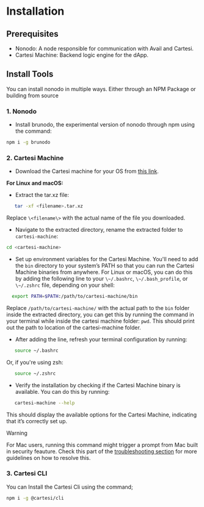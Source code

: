 # Installation
## Prerequisites

- Nonodo: A node responsible for communication with Avail and Cartesi.
- Cartesi Machine: Backend logic engine for the dApp.

## Install Tools

You can install nonodo in multiple ways. Either through an NPM Package or building from source

### 1. Nonodo

- Install brunodo, the experimental version of nonodo through npm using the command:

```bash
npm i -g brunodo
```

### 2. Cartesi Machine

- Download the Cartesi machine for your OS from [this link](https://github.com/edubart/cartesi-machine-everywhere/releases).

**For Linux and macOS:**

- Extract the tar.xz file:

```bash
   tar -xf <filename>.tar.xz
```

Replace `\<filename\>` with the actual name of the file you downloaded.

- Navigate to the extracted directory, rename the extracted folder to `cartesi-machine`:

```bash
cd <cartesi-machine>
```

- Set up environment variables for the Cartesi Machine. You'll need to add the `bin` directory to your system’s PATH so that you can run the Cartesi Machine binaries from anywhere. For Linux or macOS, you can do this by adding the following line to your `\~/.bashrc`, `\~/.bash_profile`, or `\~/.zshrc` file, depending on your shell:

```bash
  export PATH=$PATH:/path/to/cartesi-machine/bin
```

Replace `/path/to/cartesi-machine/` with the actual path to the `bin` folder inside the extracted directory, you can get this by running the command in your terminal while inside the cartesi machine folder: `pwd`. This should print out the path to location of the cartesi-machine folder.

- After adding the line, refresh your terminal configuration by running:

```bash
   source ~/.bashrc
```

Or, if you're using zsh:

```bash
   source ~/.zshrc
```

- Verify the installation by checking if the Cartesi Machine binary is available. You can do this by running:

```bash
   cartesi-machine --help
```

This should display the available options for the Cartesi Machine, indicating that it’s correctly set up.

> [!WARNING]
> For Mac users, running this command might trigger a prompt from Mac built in security feauture. Check this part of the [troubleshooting section](./troubleshooting#1-cartesi-machine-blocked-by-mac-security-feautures) for more guidelines on how to resolve this.

### 3. Cartesi CLI

You can Install the Cartesi Cli using the command;

```bash
npm i -g @cartesi/cli
```